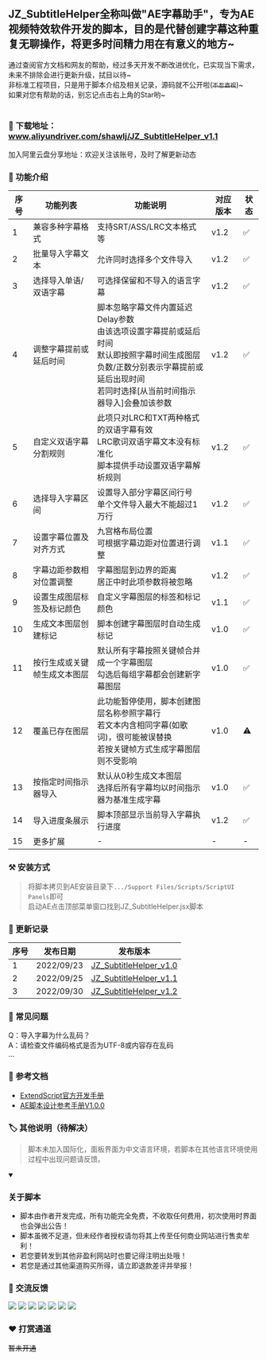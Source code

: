 
## JZ_SubtitleHelper全称叫做"AE字幕助手"，专为AE视频特效软件开发的脚本，目的是代替创建字幕这种重复无聊操作，将更多时间精力用在有意义的地方~<br>
通过查阅官方文档和网友的帮助，经过多天开发不断改进优化，已实现当下需求，未来不排除会进行更新升级，拭目以待~<br>
非标准工程项目，只是用于脚本介绍及相关记录，源码就不公开啦(~~```不忍直视```~~)~ <br>
如果对您有帮助的话，别忘记点击右上角的Star哟~<br><br>

### 🔗 下载地址：www.aliyundriver.com/shawlj/JZ_SubtitleHelper_v1.1
加入阿里云盘分享地址：欢迎关注该账号，及时了解更新动态


### 💠 功能介绍
    
| **序号** | **功能列表** | **功能说明** | **对应版本** | **状态** |
| --- | --- | --- | --- | --- |
| 1   | 兼容多种字幕格式 | 支持SRT/ASS/LRC文本格式等 | v1.2 | ✅ |    
| 2   | 批量导入字幕文本 | 允许同时选择多个文件导入 | v1.2 | ✅ |
| 3   | 选择导入单语/双语字幕 | 可选择保留和不导入的语言字幕 | v1.2 | ✅ |
| 4   | 调整字幕提前或延后时间 | 脚本忽略字幕文件内置延迟Delay参数<br>由该选项设置字幕提前或延后时间<br>默认即按照字幕时间生成图层<br>负数/正数分别表示字幕提前或延后出现时间<br>若同时选择[从当前时间指示器导入]会叠加该参数 | v1.2 | ✅ |
| 5   | 自定义双语字幕分割规则 | 此项只对LRC和TXT两种格式的双语字幕有效<br>LRC歌词双语字幕文本没有标准化<br>脚本提供手动设置双语字幕解析规则 | v1.2 | ✅ |
| 6   | 选择导入字幕区间 | 设置导入部分字幕区间行号<br>单个文件导入最大不能超过1万行 | v1.2 | ✅ |
| 7   | 设置字幕位置及对齐方式 | 九宫格布局位置<br>可根据字幕边距对位置进行调整 | v1.1 | ✅ |
| 8   | 字幕边距参数相对位置调整 | 字幕图层到边界的距离<br>居正中时此项参数将被忽略 | v1.2 | ✅ |
| 9   | 设置生成图层标签及标记颜色 | 自定义字幕图层的标签和标记颜色 | v1.1 | ✅ |
| 10  | 生成文本图层创建标记 | 脚本创建字幕图层时自动生成标记 | v1.0 | ✅ |
| 11  | 按行生成或关键帧生成文本图层 | 默认所有字幕按照关键帧合并成一个字幕图层<br>勾选后每组字幕都会创建新字幕图层 | v1.0 | ✅ |
| 12  | 覆盖已存在图层 | 此功能暂停使用，脚本创建图层名称参照字幕行<br>若文本内含相同字幕(如歌词)，很可能被误替换<br>若按关键帧方式生成字幕图层则不受影响 | v1.0 | ⚠ |
| 13  | 按指定时间指示器导入 | 默认从0秒生成文本图层<br>选择后所有字幕均以时间指示器为基准生成字幕 | v1.0 | ✅ |
| 14  | 导入进度条展示 | 脚本顶部显示当前导入字幕执行进度 | v1.2 | ✅ |
| 15  | 更多扩展 | - | - | - |


### ⚒ 安装方式
> 将脚本拷贝到AE安装目录下```.../Support Files/Scripts/ScriptUI Panels```即可<br>
> 启动AE点击顶部菜单窗口找到JZ_SubtitleHelper.jsx脚本


### 📅 更新记录
| **序号** | **发布日期** | **发布版本** |
| --- | --- | --- |
| 1 | 2022/09/23 | [JZ_SubtitleHelper_v1.0](https://github.com/shawlj/JZ_SubtitleHelper/releases/tag/JZ_SubtitleHelper_v1.0 "JZ_SubtitleHelper_v1.0") |
| 2 | 2022/09/25 | [JZ_SubtitleHelper_v1.1](https://github.com/shawlj/JZ_SubtitleHelper/releases/tag/JZ_SubtitleHelper_v1.1 "JZ_SubtitleHelper_v1.1") |
| 3 | 2022/09/30 | [JZ_SubtitleHelper_v1.2](https://github.com/shawlj/JZ_SubtitleHelper/releases/tag/JZ_SubtitleHelper_v1.2 "JZ_SubtitleHelper_v1.2") |


### 🎯 常见问题
Q：导入字幕为什么乱码？<br>
A：请检查文件编码格式是否为UTF-8或内容存在乱码<br>
...


### 🔎 参考文档
+ [ExtendScript官方开发手册](https://extendscript.docsforadobe.dev)
+ [AE脚本设计参考手册V1.0.0]()


### 🏷 其他说明（待解决）
> 脚本未加入国际化，面板界面为中文语言环境，若脚本在其他语言环境使用过程中出现问题请反馈。


<details open>
  <summary>
    <h3>关于脚本</h3>
  </summary>
  <ul>
    <li>脚本由作者开发完成，所有功能完全免费，不收取任何费用，初次使用时界面也会弹出公告！</li>
    <li>脚本虽微不足道，但未经作者授权请勿将其上传至任何商业网站进行售卖牟利！</li>
    <li>若您要转发到其他非盈利网站时也要记得注明出处哦！</li>
    <li>若您是通过其他渠道购买所得，请立即退款差评并举报！</li>
  </ul>
</details>


### 💬 交流反馈
[![](https://img.shields.io/static/v1?labelColor=000000&label=&message=Shawlj&color=FFFF00&style=flat&logo=github&logoColor=FFFFFF)](https://github.com/shawlj)
[![](https://img.shields.io/static/v1?label=&message=微博&color=e6162d&style=flat&logo=sinaweibo&logoWidth=100%&logoColor=FFFFFF)](https://weibo.com/shawlj)
[![](https://img.shields.io/static/v1?label=&message=微信&color=07C160&style=flat&logo=wechat&logoColor=FFFFFF)](https://space.bilibili.com/320001004)
[![](https://img.shields.io/static/v1?label=&message=知乎&color=0066ff&style=flat&logo=zhihu&logoColor=FFFFFF)](https://www.zhihu.com/people/shawlj)
[![](https://img.shields.io/static/v1?label=&message=邮箱&color=blueviolet&style=flat&logo=gmail&logoColor=FFFFFF)](shawlj@yeah.net)
[![](https://img.shields.io/static/v1?label=&message=B站&color=f45a8d&style=flat&logo=bilibili&logoColor=FFFFFF)](https://space.bilibili.com/320001004)
[![](https://img.shields.io/static/v1?labelColor=orange&label=反馈&message=5&color=orange&style=social&logo=github)](https://github.com/shawlj/JZ_SubtitleHelper/issues)


### ❤ 打赏通道
~~暂未开通~~

